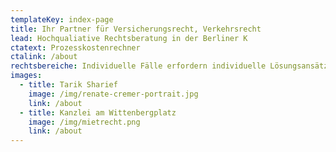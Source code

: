 ```yaml
---
templateKey: index-page
title: Ihr Partner für Versicherungsrecht, Verkehrsrecht
lead: Hochqualiative Rechtsberatung in der Berliner K
ctatext: Prozesskostenrechner
ctalink: /about
rechtsbereiche: Individuelle Fälle erfordern individuelle Lösungsansätze
images:
  - title: Tarik Sharief
    image: /img/renate-cremer-portrait.jpg
    link: /about
  - title: Kanzlei am Wittenbergplatz
    image: /img/mietrecht.png
    link: /about
---
```

